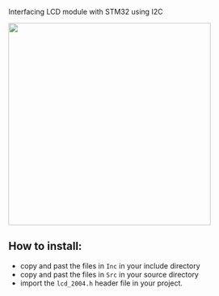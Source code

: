 Interfacing LCD module with STM32 using I2C

<img src="https://github.com/user-attachments/assets/ba9cd594-fb1f-42fa-b2de-86cdb5b9026d" width="400" />

## How to install:
- copy and past the files in `Inc` in your include directory 
- copy and past the files in `Src` in your source directory
- import the `lcd_2004.h` header file in your project. 
